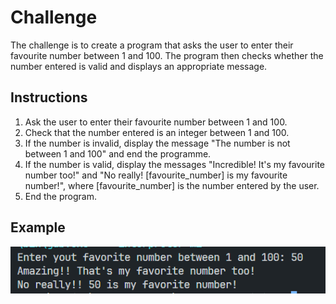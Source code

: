 # Challenge

The challenge is to create a program that asks the user to enter their favourite number between 1 and 100. The program then checks whether the number entered is valid and displays an appropriate message.

## Instructions

1. Ask the user to enter their favourite number between 1 and 100.
2. Check that the number entered is an integer between 1 and 100.
3. If the number is invalid, display the message "The number is not between 1 and 100" and end the programme.
4. If the number is valid, display the messages "Incredible! It's my favourite number too!" and "No really! [favourite_number] is my favourite number!", where [favourite_number] is the number entered by the user.
5. End the program.

## Example

![Alt text](image.png)